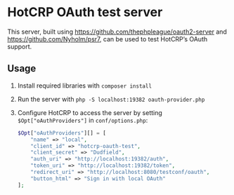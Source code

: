HotCRP OAuth test server
========================

This server, built using https://github.com/thephpleague/oauth2-server and
https://github.com/Nyholm/psr7, can be used to test HotCRP’s OAuth support.


Usage
-----

1. Install required libraries with `composer install`

2. Run the server with `php -S localhost:19382 oauth-provider.php`

3. Configure HotCRP to access the server by setting `$Opt["oAuthProviders"]`
   in `conf/options.php`:

	```php
	$Opt["oAuthProviders"][] = [
		"name" => "local",
		"client_id" => "hotcrp-oauth-test",
		"client_secret" => "Dudfield",
		"auth_uri" => "http://localhost:19382/auth",
		"token_uri" => "http://localhost:19382/token",
		"redirect_uri" => "http://localhost:8080/testconf/oauth",
		"button_html" => "Sign in with local OAuth"
	];
	```
